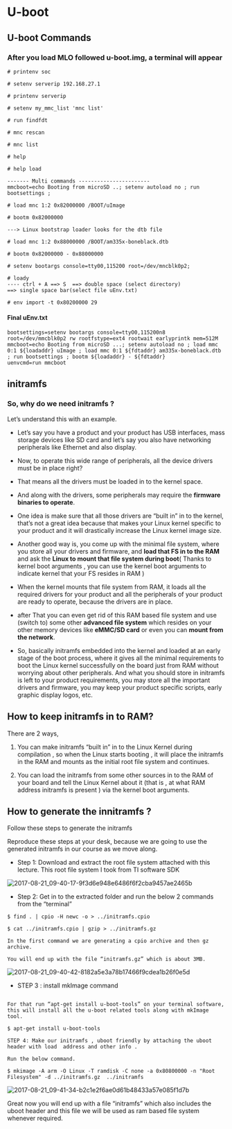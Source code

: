 <h1> U-boot </h1>

## U-boot Commands

### After you load MLO followed u-boot.img, a terminal will appear 

```
# printenv soc

# setenv serverip 192.168.27.1

# printenv serverip

# setenv my_mmc_list 'mnc list'

# run findfdt

# mnc rescan

# mnc list

# help

# help load

------- Multi commands -----------------------
mmcboot=echo Booting from microSD ..; setenv autoload no ; run bootsettings ; 
```


```
# load mnc 1:2 0x82000000 /BOOT/uImage

# bootm 0x82000000

---> Linux bootstrap loader looks for the dtb file

# load mnc 1:2 0x88000000 /BOOT/am335x-boneblack.dtb

# bootm 0x82000000 - 0x88000000

# setenv bootargs console=tty00,115200 root=/dev/mncblk0p2;

# loady 
---- ctrl + A ==> S  ==> double space (select directory) 
==> single space bar(select file uEnv.txt)

# env import -t 0x80200000 29

```
#### Final uEnv.txt 

```
bootsettings=setenv bootargs console=ttyO0,115200n8 root=/dev/mmcblk0p2 rw rootfstype=ext4 rootwait earlyprintk mem=512M
mmcboot=echo Booting from microSD ...; setenv autoload no ; load mmc 0:1 ${loadaddr} uImage ; load mmc 0:1 ${fdtaddr} am335x-boneblack.dtb ; run bootsettings ; bootm ${loadaddr} - ${fdtaddr}
uenvcmd=run mmcboot

```

## initramfs

### So, why do we need initramfs ?

Let’s understand this with an example. 

- Let’s say you have a product and your product has USB interfaces, mass storage devices like SD card and let’s say you also have networking peripherals like Ethernet and also display. 

- Now, to operate this wide range of peripherals, all the device drivers must be in place right?

- That means all the drivers must be loaded in to the kernel space.

- And along with the drivers, some peripherals may require the **firmware binaries to operate**. 

- One idea is make sure that all those drivers are “built in” in to the kernel, that’s not a great idea because that makes your Linux kernel specific to your product and it will drastically increase the Linux kernel image size. 

- Another good way is, you come up with the minimal file system, where you store all your drivers and firmware, and **load that FS in to the RAM** and ask the **Linux to mount that file system during boot**( Thanks to kernel boot arguments , you can use the kernel boot arguments to indicate kernel that your FS resides in RAM )

- When the kernel mounts that file system from RAM, it loads all the required drivers for your product and all the peripherals of your product are ready to operate, because the drivers are in place. 

- after That you can even get rid of this RAM based file system and use (switch to) some other **advanced file system** which resides on your other memory devices like **eMMC/SD card** or even you can **mount from the network**. 

- So, basically initramfs embedded into the kernel and loaded at an early stage of the boot process, where it gives all the minimal requirements to boot the Linux kernel successfully on the board just from RAM without worrying about other peripherals. And what you should store in initramfs is left to your product requirements, you may store all the important drivers and firmware, you may keep your product specific scripts, early graphic display logos, etc. 


## How to keep initramfs in to RAM?

 There are 2 ways, 

 1) You can make initramfs “built in” in to the Linux Kernel during compilation , so when the Linux starts booting , it will place the initramfs in the RAM and mounts as the initial root file system and continues.

 2) You can load the initramfs from some other sources in to the RAM of your board and tell the Linux Kernel about it (that is , at  what RAM address initramfs is present ) via the kernel boot arguments. 



## How to generate the innitramfs ?

Follow these steps to generate the initramfs

Reproduce these steps at your desk, because we are going to use the generated initramfs  in our course as we move along. 

- Step 1: Download and extract the root file system attached with this lecture. This root file system I took from TI software SDK

![2017-08-21_09-40-17-9f3d6e948e6486f6f2cba9457ae2465b](https://github.com/PranabNandy/BeagleBone-Black-Platform-Bring-Up/assets/80820274/38a3e32b-f806-4f03-b5e8-19677d240dc6)



- Step 2: Get in to the extracted folder and run the below 2 commands from the “terminal”

```
$ find . | cpio -H newc -o > ../initramfs.cpio

$ cat ../initramfs.cpio | gzip > ../initramfs.gz

In the first command we are generating a cpio archive and then gz archive.

You will end up with the file “initramfs.gz” which is about 3MB.
```

![2017-08-21_09-40-42-8182a5e3a78b17466f9cdea1b26f0e5d](https://github.com/PranabNandy/BeagleBone-Black-Platform-Bring-Up/assets/80820274/04d3c225-b1e2-49d6-bb81-8c3120a4f5ec)





- STEP 3 : install mkImage command

```

For that run “apt-get install u-boot-tools” on your terminal software, this will install all the u-boot related tools along with mkImage tool.

$ apt-get install u-boot-tools

STEP 4: Make our initramfs , uboot friendly by attaching the uboot header with load  address and other info .

Run the below command.

$ mkimage -A arm -O Linux -T ramdisk -C none -a 0x80800000 -n "Root Filesystem" -d ../initramfs.gz  ../initramfs
```
![2017-08-21_09-41-34-b2c1e2f6ae0d61b48433a57e085f1d7b](https://github.com/PranabNandy/BeagleBone-Black-Platform-Bring-Up/assets/80820274/df239e5e-80cd-42a4-be4f-7357a18ea494)


Great now you will end up with a file “initramfs” which also includes the uboot header and this file we will be used as ram based file system whenever required. 










